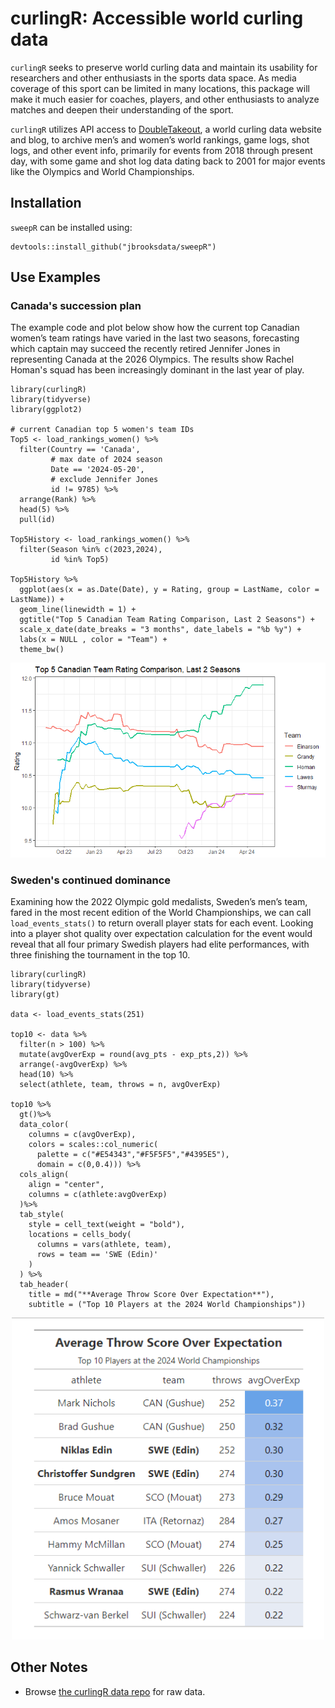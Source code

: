 # curlingR: Accessible world curling data

`curlingR` seeks to preserve world curling data and maintain its usability for researchers and other enthusiasts in the sports data space. As media coverage of this sport can be limited in many locations, this package will make it much easier for coaches, players, and other enthusiasts to analyze matches and deepen their understanding of the sport.

`curlingR` utilizes API access to [DoubleTakeout](https://doubletakeout.com/), a world curling data website and blog, to archive men’s and women’s world rankings, game logs, shot logs, and other event info, primarily for events from 2018 through present day, with some game and shot log data dating back to 2001 for major events like the Olympics and World Championships.

## Installation

`sweepR` can be installed using:

```
devtools::install_github("jbrooksdata/sweepR")
```

## Use Examples

### Canada's succession plan

The example code and plot below show how the current top Canadian women’s team ratings have varied in the last two seasons, forecasting which captain may succeed the recently retired Jennifer Jones in representing Canada at the 2026 Olympics. The results show Rachel Homan's squad has been increasingly dominant in the last year of play.

```
library(curlingR)
library(tidyverse)
library(ggplot2)

# current Canadian top 5 women's team IDs
Top5 <- load_rankings_women() %>%
  filter(Country == 'Canada',
         # max date of 2024 season
         Date == '2024-05-20',
         # exclude Jennifer Jones
         id != 9785) %>%
  arrange(Rank) %>%
  head(5) %>%
  pull(id)

Top5History <- load_rankings_women() %>%
  filter(Season %in% c(2023,2024),
         id %in% Top5)

Top5History %>%
  ggplot(aes(x = as.Date(Date), y = Rating, group = LastName, color = LastName)) +
  geom_line(linewidth = 1) +
  ggtitle("Top 5 Canadian Team Rating Comparison, Last 2 Seasons") +
  scale_x_date(date_breaks = "3 months", date_labels = "%b %y") +
  labs(x = NULL , color = "Team") +
  theme_bw()
```
<div align="center">
  <img src="https://github.com/jbrooksdata/curlingR-data/blob/main/viz/Canada%20Top%205.png?raw=true" width="750"/>
</div>

### Sweden's continued dominance

Examining how the 2022 Olympic gold medalists, Sweden’s men’s team, fared in the most recent edition of the World Championships, we can call `load_events_stats()` to return overall player stats for each event. Looking into a player shot quality over expectation calculation for the event would reveal that all four primary Swedish players had elite performances, with three finishing the tournament in the top 10.

```
library(curlingR)
library(tidyverse)
library(gt)

data <- load_events_stats(251)

top10 <- data %>%
  filter(n > 100) %>%
  mutate(avgOverExp = round(avg_pts - exp_pts,2)) %>%
  arrange(-avgOverExp) %>%
  head(10) %>%
  select(athlete, team, throws = n, avgOverExp)

top10 %>%
  gt()%>%
  data_color(
    columns = c(avgOverExp),
    colors = scales::col_numeric(
      palette = c("#E54343","#F5F5F5","#4395E5"),
      domain = c(0,0.4))) %>%
  cols_align(
    align = "center",
    columns = c(athlete:avgOverExp)
  )%>%
  tab_style(
    style = cell_text(weight = "bold"),
    locations = cells_body(
      columns = vars(athlete, team),
      rows = team == 'SWE (Edin)'
    )
  ) %>%
  tab_header(
    title = md("**Average Throw Score Over Expectation**"),
    subtitle = ("Top 10 Players at the 2024 World Championships"))
```
<div align="center">
  <img src="https://github.com/jbrooksdata/curlingR-data/blob/main/viz/Sweden%20at%20the%20Mens%20WC.png?raw=true" width="500"/>
</div>

## Other Notes

- Browse [the curlingR data repo](https://github.com/jbrooksdata/curlingR-data) for raw data.
